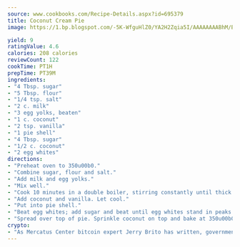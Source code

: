 ```yaml
---
source: www.cookbooks.com/Recipe-Details.aspx?id=695379
title: Coconut Cream Pie
image: https://1.bp.blogspot.com/-5K-WfguHlZ0/YA2H2Zqia5I/AAAAAAAABhM/Bdgu68p4aG0Q6jWdy3eGaUXSKw5p3sdxwCLcBGAsYHQ/s324/7.png

yield: 9
ratingValue: 4.6
calories: 208 calories
reviewCount: 122
cookTime: PT1H
prepTime: PT39M
ingredients:
- "4 Tbsp. sugar"
- "5 Tbsp. flour"
- "1/4 tsp. salt"
- "2 c. milk"
- "3 egg yolks, beaten"
- "1 c. coconut"
- "2 tsp. vanilla"
- "1 pie shell"
- "4 Tbsp. sugar"
- "1/2 c. coconut"
- "2 egg whites"
directions:
- "Preheat oven to 350u00b0."
- "Combine sugar, flour and salt."
- "Add milk and egg yolks."
- "Mix well."
- "Cook 10 minutes in a double boiler, stirring constantly until thick."
- "Add coconut and vanilla. Let cool."
- "Put into pie shell."
- "Beat egg whites; add sugar and beat until egg whites stand in peaks."
- "Spread over top of pie. Sprinkle coconut on top and bake at 350u00b0 for 15 minutes or until light brown."
crypto:
- "As Mercatus Center bitcoin expert Jerry Brito has written, government regulation can either be ham-fisted or light to the touch."
---
```

